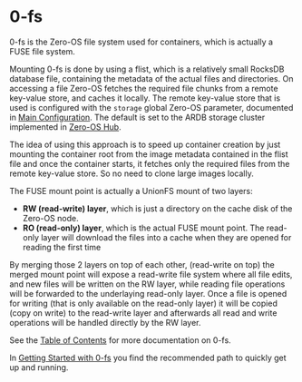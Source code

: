 # 0-fs

0-fs is the Zero-OS file system used for containers, which is actually a FUSE file system.

Mounting 0-fs is done by using a flist, which is a relatively small RocksDB database file, containing the metadata of the actual files and directories. On accessing a file Zero-OS fetches the required file chunks from a remote key-value store, and caches it locally. The remote key-value store that is used is configured with the `storage` global Zero-OS parameter, documented in [Main Configuration](https://github.com/zero-os/0-core/blob/master/docs/config/main.md). The default is set to the ARDB storage cluster implemented in [Zero-OS Hub](https://hub.gig.tech).

The idea of using this approach is to speed up container creation by just mounting the container root from the image metadata contained in the flist file and once the container starts, it fetches only the required files from the remote key-value store. So no need to clone large images locally.

The FUSE mount point is actually a UnionFS mount of two layers:
- **RW (read-write) layer**, which is just a directory on the cache disk of the Zero-OS node.
- **RO (read-only) layer**, which is the actual FUSE mount point. The read-only layer will download the files into a cache when they are opened for reading the first time

By merging those 2 layers on top of each other, (read-write on top) the merged mount point will expose a read-write file system where all file edits, and new files will be written on the RW layer, while reading file operations will be forwarded to the underlaying read-only layer. Once a file is opened for writing (that is only available on the read-only layer) it will be copied (copy on write) to the read-write layer and afterwards all read and write operations will be handled directly by the RW layer.


See the [Table of Contents](SUMMARY.md) for more documentation on 0-fs.

In [Getting Started with 0-fs](gettingstarted/README.md) you find the recommended path to quickly get up and running.
